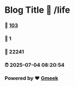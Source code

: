 # Blog Title :link: /life 
### :page_facing_up: [103](/life/tag.html) 
### :speech_balloon: 1 
### :hibiscus: 22241 
### :alarm_clock: 2025-07-04 08:20:54 
### Powered by :heart: [Gmeek](https://github.com/Meekdai/Gmeek)
